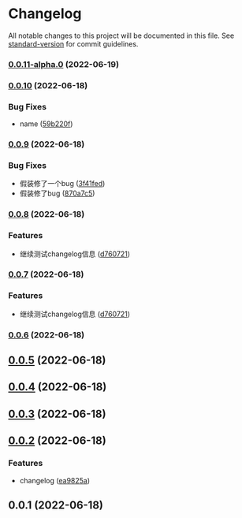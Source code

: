 # Changelog

All notable changes to this project will be documented in this file. See [standard-version](https://github.com/conventional-changelog/standard-version) for commit guidelines.

### [0.0.11-alpha.0](https://github.com/rzhAvenir/taro-vue3-template/compare/v0.0.10...v0.0.11-alpha.0) (2022-06-19)

### [0.0.10](https://github.com/rzhAvenir/taro-vue3-template/compare/v0.0.9...v0.0.10) (2022-06-18)


### Bug Fixes

* name ([59b220f](https://github.com/rzhAvenir/taro-vue3-template/commit/59b220f02742ec0953614f7a6e0dd7bc6cd9fe9b))

### [0.0.9](https://github.com/rzhAvenir/taro-vue3-template/compare/v0.0.8...v0.0.9) (2022-06-18)


### Bug Fixes

* 假装修了一个bug ([3f41fed](https://github.com/rzhAvenir/taro-vue3-template/commit/3f41fedaec9701e215c9946678d96c2835fe53a9))
* 假装修了bug ([870a7c5](https://github.com/rzhAvenir/taro-vue3-template/commit/870a7c5582ee16469f1b2561fb88d08286feb5de))

### [0.0.8](https://github.com/rzhAvenir/taro-vue3-template/compare/v0.0.5...v0.0.8) (2022-06-18)


### Features

* 继续测试changelog信息 ([d760721](https://github.com/rzhAvenir/taro-vue3-template/commit/d7607218127e78ef21ae332afe4fbad8dcf7e1e0))

### [0.0.7](https://github.com/rzhAvenir/taro-vue3-template/compare/v0.0.5...v0.0.7) (2022-06-18)


### Features

* 继续测试changelog信息 ([d760721](https://github.com/rzhAvenir/taro-vue3-template/commit/d7607218127e78ef21ae332afe4fbad8dcf7e1e0))

### [0.0.6](https://github.com/rzhAvenir/taro-vue3-template/compare/v0.0.5...v0.0.6) (2022-06-18)

## [0.0.5](https://github.com/rzhAvenir/taro-vue3-template/compare/v0.0.4...v0.0.5) (2022-06-18)



## [0.0.4](https://github.com/rzhAvenir/taro-vue3-template/compare/v0.0.3...v0.0.4) (2022-06-18)



## [0.0.3](https://github.com/rzhAvenir/taro-vue3-template/compare/v0.0.2...v0.0.3) (2022-06-18)



## [0.0.2](https://github.com/rzhAvenir/taro-vue3-template/compare/v0.0.1...v0.0.2) (2022-06-18)


### Features

* changelog ([ea9825a](https://github.com/rzhAvenir/taro-vue3-template/commit/ea9825a5ef2e8bd3de17a7f0386aa62dafc92735))



## 0.0.1 (2022-06-18)
